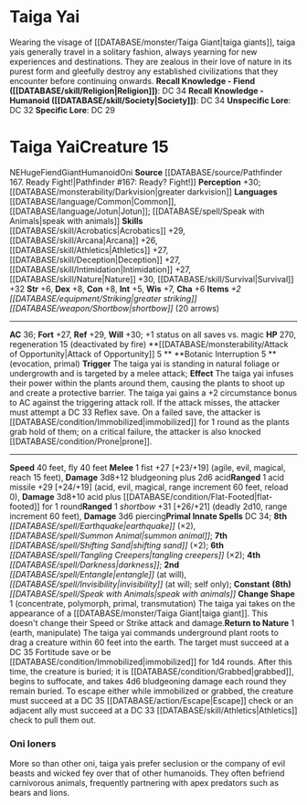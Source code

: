 ﻿---
ac: '36'
alignment: NE
charisma: '+6'
constitution: '+8'
creature_ability:
- Attack of Opportunity
- Botanic Interruption
- Change Shape
- Return to Nature
creature_family: '[[DATABASE/monsterfamily/Oni|Oni]]'
dexterity: '+8'
fly_speed: '40'
fortitude: '+27'
hp: '270'
id: '1405'
intelligence: '+5'
land_speed: '40'
language:
- '[[DATABASE/language/Common|Common]]'
- '[[DATABASE/language/Jotun|Jotun]] ; [[DATABASE/spell/Speak with Animals|speak with
  animals]]'
level: '15'
max_speed: '40'
name: Taiga Yai
perception: '+30'
rarity: Common
reflex: '+29'
sense:
- '[[DATABASE/monsterability/Darkvision|greater darkvision]]'
size: Huge
skill:
- '[[DATABASE/skill/Acrobatics|Acrobatics]] +29'
- '[[DATABASE/skill/Arcana|Arcana]] +26'
- '[[DATABASE/skill/Athletics|Athletics]] +27'
- '[[DATABASE/skill/Deception|Deception]] +27'
- '[[DATABASE/skill/Intimidation|Intimidation]] +27'
- '[[DATABASE/skill/Nature|Nature]] +30'
- '[[DATABASE/skill/Survival|Survival]] +32'
source: '[[DATABASE/source/Pathfinder 167. Ready Fight!|Pathfinder #167: Ready? Fight!]]'
speed:
- 40 feet
- fly 40 feet
spell:
- '[[DATABASE/spell/Darkness|Darkness]]'
- '[[DATABASE/spell/Earthquake|Earthquake]]'
- '[[DATABASE/spell/Entangle|Entangle]]'
- '[[DATABASE/spell/Invisibility|Invisibility]]'
- '[[DATABASE/spell/Shifting Sand|Shifting Sand]]'
- '[[DATABASE/spell/Speak with Animals|Speak with Animals]]'
- '[[DATABASE/spell/Summon Animal|Summon Animal]]'
- '[[DATABASE/spell/Tangling Creepers|Tangling Creepers]]'
strength: '+6'
strength_req: '6'
strongest_save:
- Will
trait:
- '[[DATABASE/trait/Fiend|Fiend]]'
- '[[DATABASE/trait/Giant|Giant]]'
- '[[DATABASE/trait/Humanoid|Humanoid]]'
- '[[DATABASE/trait/Oni|Oni]]'
type: Creature
vision: Greater darkvision
weakest_save:
- Fortitude
will: '+30'
wisdom: '+7'

---
# Taiga Yai

Wearing the visage of [[DATABASE/monster/Taiga Giant|taiga giants]], taiga yais generally travel in a solitary fashion, always yearning for new experiences and destinations. They are zealous in their love of nature in its purest form and gleefully destroy any established civilizations that they encounter before continuing onwards.
**Recall Knowledge - Fiend ([[DATABASE/skill/Religion|Religion]])**: DC 34
**Recall Knowledge - Humanoid ([[DATABASE/skill/Society|Society]])**: DC 34
**Unspecific Lore**: DC 32
**Specific Lore**: DC 29

# Taiga Yai<span class="item-type">Creature 15</span>

<span class="trait-alignment item-trait">NE</span><span class="trait-size item-trait">Huge</span><span class="item-trait">Fiend</span><span class="item-trait">Giant</span><span class="item-trait">Humanoid</span><span class="item-trait">Oni</span>
**Source** [[DATABASE/source/Pathfinder 167. Ready Fight!|Pathfinder #167: Ready? Fight!]]
**Perception** +30; [[DATABASE/monsterability/Darkvision|greater darkvision]]
**Languages** [[DATABASE/language/Common|Common]], [[DATABASE/language/Jotun|Jotun]]; [[DATABASE/spell/Speak with Animals|speak with animals]]
**Skills** [[DATABASE/skill/Acrobatics|Acrobatics]] +29, [[DATABASE/skill/Arcana|Arcana]] +26, [[DATABASE/skill/Athletics|Athletics]] +27, [[DATABASE/skill/Deception|Deception]] +27, [[DATABASE/skill/Intimidation|Intimidation]] +27, [[DATABASE/skill/Nature|Nature]] +30, [[DATABASE/skill/Survival|Survival]] +32
**Str** +6, **Dex** +8, **Con** +8, **Int** +5, **Wis** +7, **Cha** +6
**Items** _+2 [[DATABASE/equipment/Striking|greater striking]] [[DATABASE/weapon/Shortbow|shortbow]]_ (20 arrows)

---
**AC** 36; **Fort** +27, **Ref** +29, **Will** +30; +1 status on all saves vs. magic
**HP** 270, regeneration 15 (deactivated by fire)
<span class="in-box-ability">**[[DATABASE/monsterability/Attack of Opportunity|Attack of Opportunity]] <span class="action-icon">5</span> ** </span><span class="in-box-ability">**Botanic Interruption <span class="action-icon">5</span> ** (evocation, primal) **Trigger** The taiga yai is standing in natural foliage or undergrowth and is targeted by a melee attack; **Effect** The taiga yai infuses their power within the plants around them, causing the plants to shoot up and create a protective barrier. The taiga yai gains a +2 circumstance bonus to AC against the triggering attack roll. If the attack misses, the attacker must attempt a DC 33 Reflex save. On a failed save, the attacker is [[DATABASE/condition/Immobilized|immobilized]] for 1 round as the plants grab hold of them; on a critical failure, the attacker is also knocked [[DATABASE/condition/Prone|prone]].</span>

---
**Speed** 40 feet, fly 40 feet
<span class="in-box-ability">**Melee** <span class="action-icon">1</span> fist +27 [+23/+19] (agile, evil, magical, reach 15 feet), **Damage** 3d8+12 bludgeoning plus 2d6 acid</span><span class="in-box-ability">**Ranged** <span class="action-icon">1</span> acid missile +29 [+24/+19] (acid, evil, magical, range increment 60 feet, reload 0), **Damage** 3d8+10 acid plus [[DATABASE/condition/Flat-Footed|flat-footed]] for 1 round</span><span class="in-box-ability">**Ranged** <span class="action-icon">1</span> _shortbow_ +31 [+26/+21] (deadly 2d10, range increment 60 feet), **Damage** 3d6 piercing</span>**Primal Innate Spells** DC 34; **8th** _[[DATABASE/spell/Earthquake|earthquake]]_ (×2), _[[DATABASE/spell/Summon Animal|summon animal]]_; **7th** _[[DATABASE/spell/Shifting Sand|shifting sand]]_ (×2); **6th** _[[DATABASE/spell/Tangling Creepers|tangling creepers]]_ (×2); **4th** _[[DATABASE/spell/Darkness|darkness]]_; **2nd** _[[DATABASE/spell/Entangle|entangle]]_ (at will), _[[DATABASE/spell/Invisibility|invisibility]]_ (at will; self only); **Constant** **(8th)** _[[DATABASE/spell/Speak with Animals|speak with animals]]_
<span class="in-box-ability">**Change Shape** <span class="action-icon">1</span> (concentrate, polymorph, primal, transmutation) The taiga yai takes on the appearance of a [[DATABASE/monster/Taiga Giant|taiga giant]]. This doesn't change their Speed or Strike attack and damage.</span><span class="in-box-ability">**Return to Nature** <span class="action-icon">1</span> (earth, manipulate) The taiga yai commands underground plant roots to drag a creature within 60 feet into the earth. The target must succeed at a DC 35 Fortitude save or be [[DATABASE/condition/Immobilized|immobilized]] for 1d4 rounds. After this time, the creature is buried; it is [[DATABASE/condition/Grabbed|grabbed]], begins to suffocate, and takes 4d6 bludgeoning damage each round they remain buried. To escape either while immobilized or grabbed, the creature must succeed at a DC 35 [[DATABASE/action/Escape|Escape]] check or an adjacent ally must succeed at a DC 33 [[DATABASE/skill/Athletics|Athletics]] check to pull them out.</span>

###  Oni loners

More so than other oni, taiga yais prefer seclusion or the company of evil beasts and wicked fey over that of other humanoids. They often befriend carnivorous animals, frequently partnering with apex predators such as bears and lions.